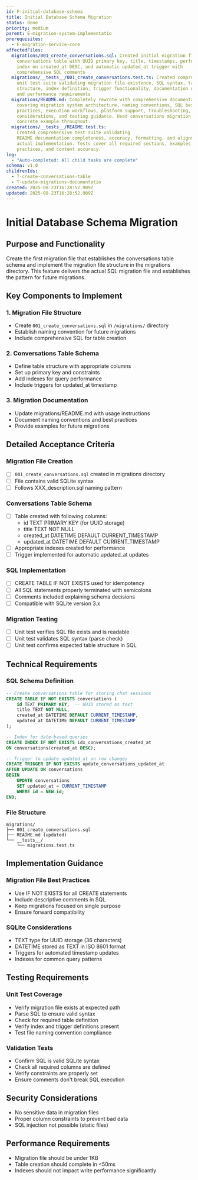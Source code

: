 ```yaml
---
id: F-initial-database-schema
title: Initial Database Schema Migration
status: done
priority: medium
parent: E-migration-system-implementatio
prerequisites:
  - F-migration-service-core
affectedFiles:
  migrations/001_create_conversations.sql: Created initial migration file for
    conversations table with UUID primary key, title, timestamps, performance
    index on created_at DESC, and automatic updated_at trigger with
    comprehensive SQL comments
  migrations/__tests__/001_create_conversations.test.ts: Created comprehensive
    unit test suite validating migration file existence, SQL syntax, table
    structure, index definition, trigger functionality, documentation quality,
    and performance requirements
  migrations/README.md: Completely rewrote with comprehensive documentation
    covering migration system architecture, naming conventions, SQL best
    practices, execution workflows, platform support, troubleshooting, security
    considerations, and testing guidance. Used conversations migration as
    concrete example throughout.
  migrations/__tests__/README.test.ts:
    Created comprehensive test suite validating
    README documentation completeness, accuracy, formatting, and alignment with
    actual implementation. Tests cover all required sections, examples, best
    practices, and content accuracy.
log:
  - "Auto-completed: All child tasks are complete"
schema: v1.0
childrenIds:
  - T-create-conversations-table
  - T-update-migrations-documentatio
created: 2025-08-23T16:28:52.909Z
updated: 2025-08-23T16:28:52.909Z
---
```


# Initial Database Schema Migration

## Purpose and Functionality

Create the first migration file that establishes the conversations table schema and implement the migration file structure in the migrations directory. This feature delivers the actual SQL migration file and establishes the pattern for future migrations.

## Key Components to Implement

### 1. Migration File Structure

- Create `001_create_conversations.sql` in `/migrations/` directory
- Establish naming convention for future migrations
- Include comprehensive SQL for table creation

### 2. Conversations Table Schema

- Define table structure with appropriate columns
- Set up primary key and constraints
- Add indexes for query performance
- Include triggers for updated_at timestamp

### 3. Migration Documentation

- Update migrations/README.md with usage instructions
- Document naming conventions and best practices
- Provide examples for future migrations

## Detailed Acceptance Criteria

### Migration File Creation

- [ ] `001_create_conversations.sql` created in migrations directory
- [ ] File contains valid SQLite syntax
- [ ] Follows XXX_description.sql naming pattern

### Conversations Table Schema

- [ ] Table created with following columns:
  - id TEXT PRIMARY KEY (for UUID storage)
  - title TEXT NOT NULL
  - created_at DATETIME DEFAULT CURRENT_TIMESTAMP
  - updated_at DATETIME DEFAULT CURRENT_TIMESTAMP
- [ ] Appropriate indexes created for performance
- [ ] Trigger implemented for automatic updated_at updates

### SQL Implementation

- [ ] CREATE TABLE IF NOT EXISTS used for idempotency
- [ ] All SQL statements properly terminated with semicolons
- [ ] Comments included explaining schema decisions
- [ ] Compatible with SQLite version 3.x

### Migration Testing

- [ ] Unit test verifies SQL file exists and is readable
- [ ] Unit test validates SQL syntax (parse check)
- [ ] Unit test confirms expected table structure in SQL

## Technical Requirements

### SQL Schema Definition

```sql
-- Create conversations table for storing chat sessions
CREATE TABLE IF NOT EXISTS conversations (
    id TEXT PRIMARY KEY,  -- UUID stored as text
    title TEXT NOT NULL,
    created_at DATETIME DEFAULT CURRENT_TIMESTAMP,
    updated_at DATETIME DEFAULT CURRENT_TIMESTAMP
);

-- Index for date-based queries
CREATE INDEX IF NOT EXISTS idx_conversations_created_at
ON conversations(created_at DESC);

-- Trigger to update updated_at on row changes
CREATE TRIGGER IF NOT EXISTS update_conversations_updated_at
AFTER UPDATE ON conversations
BEGIN
    UPDATE conversations
    SET updated_at = CURRENT_TIMESTAMP
    WHERE id = NEW.id;
END;
```

### File Structure

```
migrations/
├── 001_create_conversations.sql
├── README.md (updated)
└── __tests__/
    └── migrations.test.ts
```

## Implementation Guidance

### Migration File Best Practices

- Use IF NOT EXISTS for all CREATE statements
- Include descriptive comments in SQL
- Keep migrations focused on single purpose
- Ensure forward compatibility

### SQLite Considerations

- TEXT type for UUID storage (36 characters)
- DATETIME stored as TEXT in ISO 8601 format
- Triggers for automated timestamp updates
- Indexes for common query patterns

## Testing Requirements

### Unit Test Coverage

- Verify migration file exists at expected path
- Parse SQL to ensure valid syntax
- Check for required table definition
- Verify index and trigger definitions present
- Test file naming convention compliance

### Validation Tests

- Confirm SQL is valid SQLite syntax
- Check all required columns are defined
- Verify constraints are properly set
- Ensure comments don't break SQL execution

## Security Considerations

- No sensitive data in migration files
- Proper column constraints to prevent bad data
- SQL injection not possible (static files)

## Performance Requirements

- Migration file should be under 1KB
- Table creation should complete in <50ms
- Indexes should not impact write performance significantly

